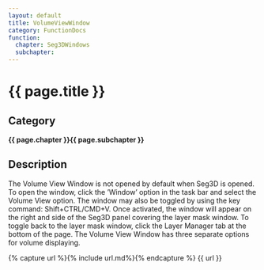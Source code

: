 ```yaml
---
layout: default
title: VolumeViewWindow
category: FunctionDocs 
function: 
  chapter: Seg3DWindows
  subchapter: 
---
```


# {{ page.title }} 

## Category

**{{ page.chapter }}{{ page.subchapter }}**

## Description

The Volume View Window is not opened by default when Seg3D is opened. To open the window, click the ’Window’ option in the task bar and select the Volume View option. The window may also be toggled by using the key command: Shift+CTRL/CMD+V. Once activated, the window will appear on the right and side of the Seg3D panel covering the layer mask window. To toggle back to the layer mask window, click the Layer Manager tab at the bottom of the page. The Volume View Window has three separate options for volume displaying.

{% capture url %}{% include url.md%}{% endcapture %}
{{ url }}

